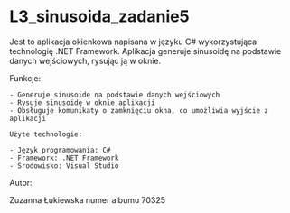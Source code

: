 # L3_sinusoida_zadanie5

Jest to aplikacja okienkowa napisana w języku C# wykorzystująca technologię .NET Framework. Aplikacja generuje sinusoidę na podstawie danych wejściowych, rysując ją w oknie.

Funkcje:

    - Generuje sinusoidę na podstawie danych wejściowych
    - Rysuje sinusoidę w oknie aplikacji
    - Obsługuje komunikaty o zamknięciu okna, co umożliwia wyjście z aplikacji

    Użyte technologie:

    - Język programowania: C#
    - Framework: .NET Framework
    - Środowisko: Visual Studio

Autor:

Zuzanna Łukiewska numer albumu 70325
